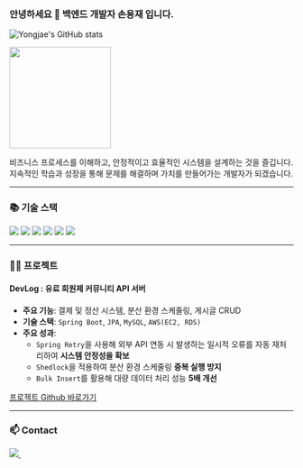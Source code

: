 ### 안녕하세요 👋 백엔드 개발자 손용재 입니다.
![Yongjae's GitHub stats](https://github-readme-stats.vercel.app/api?username=HaelongIT&show_icons=true&theme=onedark)

<a href="https://github.com/HaelongIT"><img align="center" style="height:180px" src="https://github-readme-stats.vercel.app/api/top-langs/?username=HaelongIT&layout=compact&theme=nord&hide_border=true" /></a> 

비즈니스 프로세스를 이해하고, 안정적이고 효율적인 시스템을 설계하는 것을 즐깁니다.<br>
지속적인 학습과 성장을 통해 문제를 해결하며 가치를 만들어가는 개발자가 되겠습니다.

---

### 📚 기술 스택

<p>
  <img src="https://img.shields.io/badge/Java-007396?style=for-the-badge&logo=Java&logoColor=white">
  <img src="https://img.shields.io/badge/SpringBoot-6DB33F?style=for-the-badge&logo=Spring-Boot&logoColor=white">
  <img src="https://img.shields.io/badge/MySQL-4479A1?style=for-the-badge&logo=MySQL&logoColor=white">
  <img src="https://img.shields.io/badge/AWS-232F3E?style=for-the-badge&logo=Amazon-AWS&logoColor=white">
  <img src="https://img.shields.io/badge/Docker-2496ED?style=for-the-badge&logo=Docker&logoColor=white">
  <img src="https://img.shields.io/badge/Linux-FCC624?style=for-the-badge&logo=Linux&logoColor=black">
</p>

---

### 👨‍💻 프로젝트

#### DevLog : 유료 회원제 커뮤니티 API 서버

- **주요 기능**: 결제 및 정산 시스템, 분산 환경 스케줄링, 게시글 CRUD
- **기술 스택**: `Spring Boot`, `JPA`, `MySQL`, `AWS(EC2, RDS)`
- **주요 성과**:
  - `Spring Retry`을 사용해 외부 API 연동 시 발생하는 일시적 오류를 자동 재처리하여 **시스템 안정성을 확보**
  - `Shedlock`을 적용하여 분산 환경 스케줄링 **중복 실행 방지**
  - `Bulk Insert`를 활용해 대량 데이터 처리 성능 **5배 개선**

[프로젝트 Github 바로가기](https://github.com/HaelongIT/DevLog)

---

### 📫 Contact
<a href="mailto:soja0529@gmail.com">
<img src="https://img.shields.io/badge/soja0529@gmail.com-D14836?style=for-the-badge&logo=gmail&logoColor=white"/>&nbsp
</a>
